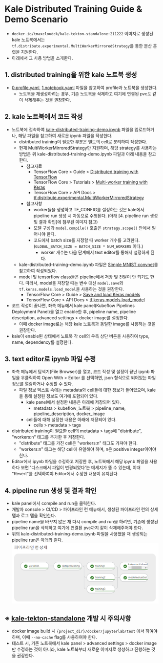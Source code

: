 # Kale Distributed Training Guide & Demo Scenario

- `docker.io/tmaxcloudck/kale-tekton-standalone:211222` 이미지로 생성된 kale 노트북에서는 `tf.distribute.experimental.MultiWorkerMirroredStrategy`를 통한 분산 훈련을 지원한다.
- 아래에서 그 사용 방법을 소개한다.

## 1. distributed training을 위한 kale 노트북 생성

- [0.profile.yaml](./yaml/0.profile.yaml), [1.notebook.yaml](./yaml/1.notebook.yaml) 파일을 참고하여 profile과 노트북을 생성한다.
  - 노트북을 재생성하려는 경우, 기존 노트북을 삭제하고 여기에 연결된 pvc도 같이 삭제해주는 것을 권장한다.

## 2. kale 노트북에서 코드 작성

- 노트북에 접속하여 [kale-distributed-training-demo.ipynb](./examples/kale-distributed-training-demo.ipynb) 파일을 업로드하거나, 해당 파일을 참고하여 새로운 ipynb 파일을 작성한다.
  - distributed training이 필요한 부분은 별도의 cell로 분리하여 작성한다.
  - 현재 MultiWorkerMirroredStrategy만 지원하며, 해당 strategy를 사용하는 방법은 위 kale-distributed-training-demo.ipynb 파일과 아래 내용을 참고한다.
    - 참고자료
      - TensorFlow Core > Guide > [Distributed training with TensorFlow](https://www.tensorflow.org/guide/distributed_training?hl=ko)
      - TensorFlow Core > Tutorials > [Multi-worker training with Keras](https://www.tensorflow.org/tutorials/distribute/multi_worker_with_keras?hl=ko)
      - TensorFlow Core > API Docs > [tf.distribute.experimental.MultiWorkerMirroredStrategy](https://www.tensorflow.org/api_docs/python/tf/distribute/experimental/MultiWorkerMirroredStrategy?hl=ko)
    - 참고사항
      - worker들을 생성하고 TF_CONFIG를 설정하는 것은 kale에서 pipeline run 생성 시 자동으로 수행된다.
        (아래 \[4. pipeline run 생성 및 결과 확인\]에 첨부된 이미지 참고)
      - 모델 구성과 `model.compile()` 호출은 `strategy.scope()` 안에서 일어나야 한다.
      - 코드에서 batch size를 지정할 때 worker 개수를 고려한다. (`GLOBAL_BATCH_SIZE = BATCH_SIZE * NUM_WORKERS` 이다.)
        - worker 개수는 다음 단계에서 text editor를 통해서 설정하게 된다.
  - kale-distributed-training-demo.ipynb 파일은 [Simple MNIST convnet](https://keras.io/examples/vision/mnist_convnet/)를 참고하여 작성되었다.
  - model 및 tensorflow class들은 pipeline에서 저장 및 전달이 안 되기도 한다.
    따라서, model을 저장할 때는 변수 대신 `model.save`와 `tf.keras.models.load_model`을 사용하는 것을 권장한다.
    - TensorFlow Core > Guide > [Save and load Keras models](https://www.tensorflow.org/guide/keras/save_and_serialize?hl=ko)
    - TensorFlow Core > API Docs > [tf.keras.models.load_model](https://www.tensorflow.org/api_docs/python/tf/keras/models/load_model?hl=ko)
- 코드 작성이 끝나면, 좌측 메뉴에서 kale panel(Kubeflow Pipelines Deployment Panel)을 열고 enable한 후, pipeline name, pipeline description, advanced settings > docker image를 설정한다.
  - 이때 docker image로는 해당 kale 노트북과 동일한 image를 사용하는 것을 권장한다.
- kale이 enable된 상태에서 노트북 각 cell의 우측 상단 버튼을 사용하여 type, name, dependency를 설정한다.

## 3. text editor로 ipynb 파일 수정

- 좌측 메뉴에서 탐색기(File Browser)를 열고, 코드 작성 및 설정이 끝난 ipynb 파일을 우클릭하여 Open With > Editor 를 선택하면, json 형식으로 되어있는 파일 정보를 열람하거나 수정할 수 있다.
  - 파일 정보 텍스트 속에는 metadata와 cell들에 대한 정보가 들어있으며, kale을 통해 설정된 정보도 여기에 포함되어 있다.
    - kale panel에서 설정한 내용은 아래에 저장되어 있다.
      - metadata > kubeflow_노트북 > pipeline_name, pipeline_description, docker_image
    - cell들에 대해 설정한 내용은 아래에 저장되어 있다.
      - cells > metadata > tags
- distributed training이 필요한 cell의 metadata > tags에 "distribute", "workers:n" 태그를 추가한 후 저장한다.
  - "distribute" 태그를 가진 cell은 "workers:n" 태그도 가져야 한다.
  - "workers:n" 태그는 해당 cell에 유일해야 하며, n은 positive integer이어야 한다.
- Editor에서 ipynb 파일을 수정하고 저장한 후, 노트북에서 해당 ipynb 파일을 사용하다 보면 '디스크에서 파일이 변경되었다'는 메세지가 뜰 수 있는데, 이때 "Revert"를 선택하여야 Editor에서 수정한 내용이 유지된다.

## 4. pipeline run 생성 및 결과 확인

- kale panel에서 compile and run을 클릭한다.
- 개발자 console > CI/CD > 파이프라인 런 메뉴에서, 생성된 파이프라인 런의 상세 탭과 로그 탭을 확인한다.
- pipeline name을 바꾸지 않은 채 다시 compile and run을 하려면, 기존에 생성된 pipeline run을 삭제하고 여기에 연결된 pvc까지 같이 삭제해주어야 한다.
- 위의 kale-distributed-training-demo.ipynb 파일을 사용했을 때 생성되는 pipeline run은 아래와 같다.
  ![pipelinerun.png](./images/pipelinerun.png)

## ※ [kale-tekton-standalone](https://github.com/tmax-cloud/kale-tekton-standalone) 개발 시 주의사항

- docker image build 시 `{project_dir}/docker/jupyterlab/test` 에서 하여야 하며, 이때 `--no-cache` flag를 사용하여야 한다.
- 테스트 시, 기존 노트북에서 kale panel > advanced settings > docker image 만 수정하는 것이 아니라, kale 노트북부터 새로운 이미지로 생성하고 진행하는 것을 권장한다.
